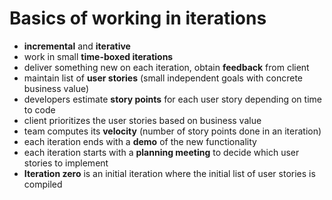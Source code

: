 # Basics of working in iterations

- **incremental** and **iterative**
- work in small **time-boxed iterations**
- deliver something new on each iteration, obtain **feedback** from client
- maintain list of  **user stories** (small independent goals with concrete business value)
- developers estimate **story points** for each user story depending on time to code
- client prioritizes the user stories based on business value
- team computes its **velocity** (number of story points done in an iteration)
- each iteration ends with a **demo** of the new functionality
- each iteration starts with a **planning meeting** to decide which user stories to implement
- **Iteration zero** is an initial iteration where the initial list of user stories is compiled
